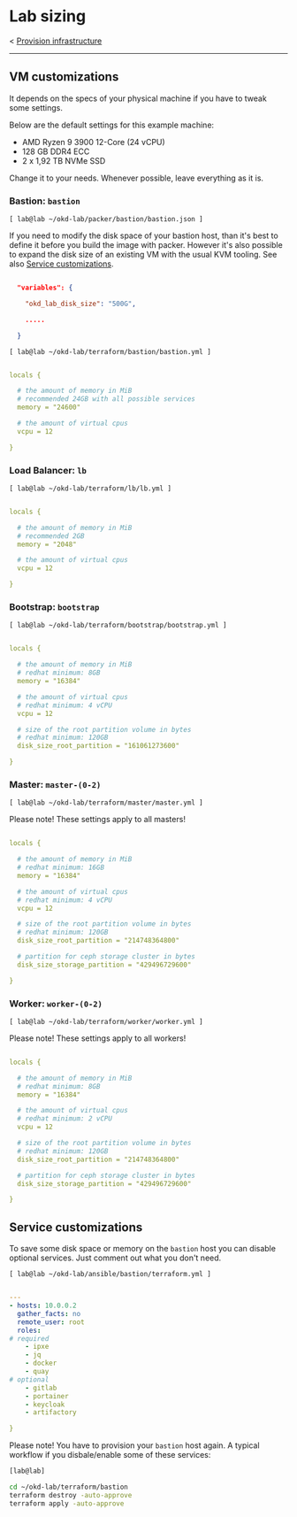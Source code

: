 # Lab sizing

< [Provision infrastructure](02_provision_infrastructure.md)

* * *

## VM customizations

It depends on the specs of your physical machine if you have to tweak some settings.

Below are the default settings for this example machine:

- AMD Ryzen 9 3900 12-Core (24 vCPU)
- 128 GB DDR4 ECC
- 2 x 1,92 TB NVMe SSD

Change it to your needs. Whenever possible, leave everything as it is.

### Bastion: `bastion`

`[ lab@lab ~/okd-lab/packer/bastion/bastion.json ]`

If you need to modify the disk space of your bastion host, than it's best to define it before you build the image with packer. However it's also possible to expand the disk size of an existing VM with the usual KVM tooling. See also [Service customizations](#Service%20customizations).

```JSON

  "variables": {

    "okd_lab_disk_size": "500G",

    .....

  }
```

`[ lab@lab ~/okd-lab/terraform/bastion/bastion.yml ]`

```YAML

locals {

  # the amount of memory in MiB
  # recommended 24GB with all possible services
  memory = "24600"

  # the amount of virtual cpus
  vcpu = 12

}
```

### Load Balancer: `lb`

`[ lab@lab ~/okd-lab/terraform/lb/lb.yml ]`

```YAML

locals {

  # the amount of memory in MiB
  # recommended 2GB
  memory = "2048"

  # the amount of virtual cpus
  vcpu = 12

}
```

### Bootstrap: `bootstrap`

`[ lab@lab ~/okd-lab/terraform/bootstrap/bootstrap.yml ]`

```YAML

locals {

  # the amount of memory in MiB
  # redhat minimum: 8GB
  memory = "16384"

  # the amount of virtual cpus
  # redhat minimum: 4 vCPU
  vcpu = 12

  # size of the root partition volume in bytes
  # redhat minimum: 120GB
  disk_size_root_partition = "161061273600"

}
```

### Master: `master-(0-2)`

`[ lab@lab ~/okd-lab/terraform/master/master.yml ]`

Please note! These settings apply to all masters!

```YAML

locals {

  # the amount of memory in MiB
  # redhat minimum: 16GB
  memory = "16384"

  # the amount of virtual cpus
  # redhat minimum: 4 vCPU
  vcpu = 12

  # size of the root partition volume in bytes
  # redhat minimum: 120GB
  disk_size_root_partition = "214748364800"

  # partition for ceph storage cluster in bytes
  disk_size_storage_partition = "429496729600"

}
```

### Worker: `worker-(0-2)`

`[ lab@lab ~/okd-lab/terraform/worker/worker.yml ]`

Please note! These settings apply to all workers!

```YAML

locals {

  # the amount of memory in MiB
  # redhat minimum: 8GB
  memory = "16384"

  # the amount of virtual cpus
  # redhat minimum: 2 vCPU
  vcpu = 12

  # size of the root partition volume in bytes
  # redhat minimum: 120GB
  disk_size_root_partition = "214748364800"

  # partition for ceph storage cluster in bytes
  disk_size_storage_partition = "429496729600"

}
```

## Service customizations

To save some disk space or memory on the `bastion` host you can disable optional services. Just comment out what you don't need.

`[ lab@lab ~/okd-lab/ansible/bastion/terraform.yml ]`

```YAML

---
- hosts: 10.0.0.2
  gather_facts: no
  remote_user: root
  roles:
# required
    - ipxe
    - jq
    - docker
    - quay
# optional
    - gitlab
    - portainer
    - keycloak
    - artifactory

}
```

Please note! You have to provision your `bastion` host again. A typical workflow if you disbale/enable some of these services:

```bash
[lab@lab]

cd ~/okd-lab/terraform/bastion
terraform destroy -auto-approve
terraform apply -auto-approve
```
